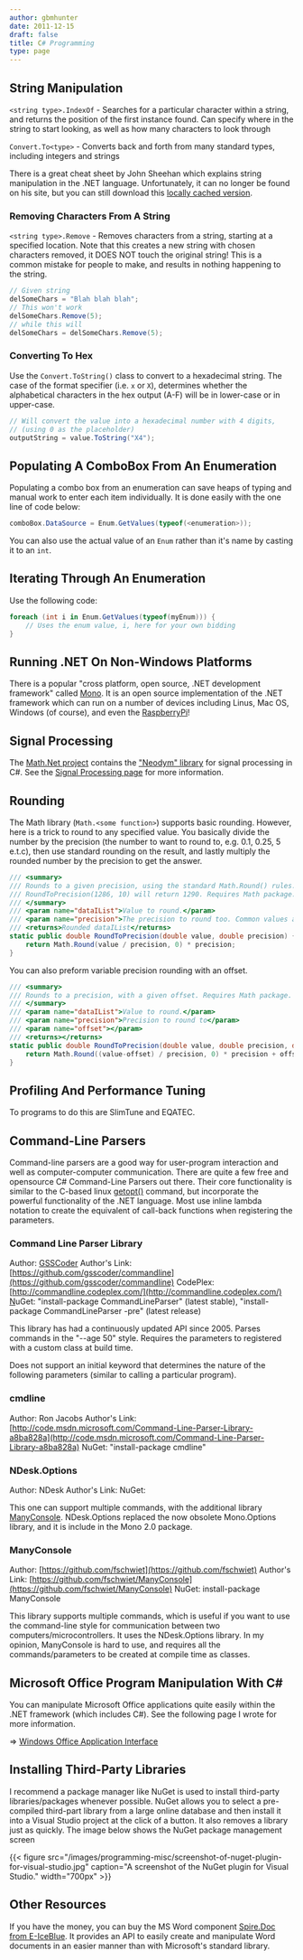 ```yaml
---
author: gbmhunter
date: 2011-12-15
draft: false
title: C# Programming
type: page
---
```


## String Manipulation

`<string type>.IndexOf` - Searches for a particular character within a string, and returns the position of the first instance found. Can specify where in the string to start looking, as well as how many characters to look through

`Convert.To<type>` - Converts back and forth from many standard types, including integers and strings

There is a great cheat sheet by John Sheehan which explains string manipulation in the .NET language. Unfortunately, it can no longer be found on his site, but you can still download this [locally cached version](/docs/john-sheehan-msnet-formatting-strings-cheat-sheet.pdf).

### Removing Characters From A String

`<string type>.Remove` - Removes characters from a string, starting at a specified location. Note that this creates a new string with chosen characters removed, it DOES NOT touch the original string! This is a common mistake for people to make, and results in nothing happening to the string.

```c#    
// Given string 
delSomeChars = "Blah blah blah";
// This won't work
delSomeChars.Remove(5);
// while this will
delSomeChars = delSomeChars.Remove(5);
```

### Converting To Hex

Use the `Convert.ToString()` class to convert to a hexadecimal string. The case of the format specifier (i.e. `x` or `X`), determines whether the alphabetical characters in the hex output (A-F) will be in lower-case or in upper-case.

```c#    
// Will convert the value into a hexadecimal number with 4 digits,
// (using 0 as the placeholder)
outputString = value.ToString("X4");
```

## Populating A ComboBox From An Enumeration

Populating a combo box from an enumeration can save heaps of typing and manual work to enter each item individually. It is done easily with the one line of code below:

```c#    
comboBox.DataSource = Enum.GetValues(typeof(<enumeration>));
```

You can also use the actual value of an `Enum` rather than it's name by casting it to an `int`.

## Iterating Through An Enumeration

Use the following code:

```c#    
foreach (int i in Enum.GetValues(typeof(myEnum))) {
    // Uses the enum value, i, here for your own bidding
}
```

## Running .NET On Non-Windows Platforms

There is a popular "cross platform, open source, .NET development framework" called [Mono](http://www.mono-project.com/). It is an open source implementation of the .NET framework which can run on a number of devices including Linus, Mac OS, Windows (of course), and even the [RaspberryPi](http://www.amazedsaint.com/2013/04/hack-raspberry-pi-how-to-build.html)!

## Signal Processing

The [Math.Net project](http://www.mathdotnet.com/) contains the ["Neodym" library](http://neodym.mathdotnet.com/) for signal processing in C#. See the [Signal Processing page](/programming/signal-processing/) for more information.

## Rounding

The Math library (`Math.<some function>`) supports basic rounding. However, here is a trick to round to any specified value. You basically divide the number by the precision (the number to want to round to, e.g. 0.1, 0.25, 5 e.t.c), then use standard rounding on the result, and lastly multiply the rounded number by the precision to get the answer.

```c#    
/// <summary>
/// Rounds to a given precision, using the standard Math.Round() rules. E.g. RoundToPrecision(10.34, 0.1) will return 10.3.
/// RoundToPrecision(1286, 10) will return 1290. Requires Math package.
/// </summary>
/// <param name="dataIList">Value to round.</param>
/// <param name="precision">The precision to round too. Common values are 0.1 or 0.01.</param>
/// <returns>Rounded dataIList</returns>
static public double RoundToPrecision(double value, double precision) {
    return Math.Round(value / precision, 0) * precision;
}
```

You can also preform variable precision rounding with an offset.

```c#    
/// <summary>
/// Rounds to a precision, with a given offset. Requires Math package. 
/// </summary>
/// <param name="dataIList">Value to round.</param>
/// <param name="precision">Precision to round to</param>
/// <param name="offset"></param>
/// <returns></returns>
static public double RoundToPrecision(double value, double precision, double offset) {
    return Math.Round((value-offset) / precision, 0) * precision + offset;
}
```

## Profiling And Performance Tuning

To programs to do this are SlimTune and EQATEC.

## Command-Line Parsers

Command-line parsers are a good way for user-program interaction and well as computer-computer communication. There are quite a few free and opensource C# Command-Line Parsers out there. Their core functionality is similar to the C-based linux [getopt()](http://www.gnu.org/software/libc/manual/html_node/Getopt.html) command, but incorporate the powerful functionality of the .NET language. Most use inline lambda notation to create the equivalent of call-back functions when registering the parameters.

### Command Line Parser Library

Author: [GSSCoder](https://github.com/gsscoder)
Author's Link: [https://github.com/gsscoder/commandline](https://github.com/gsscoder/commandline)
CodePlex: [http://commandline.codeplex.com/](http://commandline.codeplex.com/)
[N](https://github.com/gsscoder/commandline)uGet: "install-package CommandLineParser" (latest stable), "install-package CommandLineParser -pre" (latest release)

This library has had a continuously updated API since 2005. Parses commands in the "--age 50" style. Requires the parameters to registered with a custom class at build time.

Does not support an initial keyword that determines the nature of the following parameters (similar to calling a particular program).

### cmdline

Author: Ron Jacobs
Author's Link: [http://code.msdn.microsoft.com/Command-Line-Parser-Library-a8ba828a](http://code.msdn.microsoft.com/Command-Line-Parser-Library-a8ba828a)
NuGet: "install-package cmdline"

### NDesk.Options

Author: NDesk
Author's Link:
NuGet: 

This one can support multiple commands, with the additional library [ManyConsole](https://github.com/fschwiet/ManyConsole). NDesk.Options replaced the now obsolete Mono.Options library, and it is include in the Mono 2.0 package.

### ManyConsole

Author: [https://github.com/fschwiet](https://github.com/fschwiet)
Author's Link: [https://github.com/fschwiet/ManyConsole](https://github.com/fschwiet/ManyConsole)
NuGet: install-package ManyConsole

This library supports multiple commands, which is useful if you want to use the command-line style for communication between two computers/microcontrollers. It uses the NDesk.Options library. In my opinion, ManyConsole is hard to use, and requires all the commands/parameters to be created at compile time as classes.

## Microsoft Office Program Manipulation With C#

You can manipulate Microsoft Office applications quite easily within the .NET framework (which includes C#). See the following page I wrote for more information.

=> [Windows Office Application Interface](/programming/languages/c-sharp/windows-office-application-interface/)

## Installing Third-Party Libraries

I recommend a package manager like NuGet is used to install third-party libraries/packages whenever possible. NuGet allows you to select a pre-compiled third-part library from a large online database and then install it into a Visual Studio project at the click of a button. It also removes a library just as quickly. The image below shows the NuGet package management screen

{{< figure src="/images/programming-misc/screenshot-of-nuget-plugin-for-visual-studio.jpg" caption="A screenshot of the NuGet plugin for Visual Studio."  width="700px" >}}

## Other Resources

If you have the money, you can buy the MS Word component [Spire.Doc from E-IceBlue](http://www.e-iceblue.com/Introduce/word-for-net-introduce.html). It provides an API to easily create and manipulate Word documents in an easier manner than with Microsoft's standard library.
